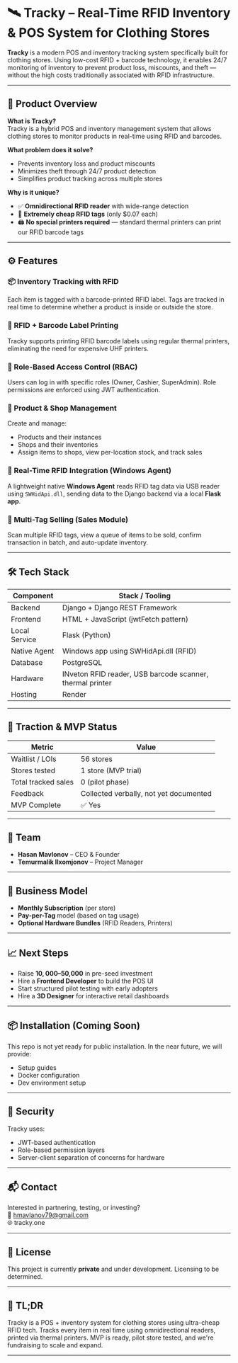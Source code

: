 # 🛰️ Tracky – Real-Time RFID Inventory & POS System for Clothing Stores

**Tracky** is a modern POS and inventory tracking system specifically built for clothing stores. Using low-cost RFID + barcode technology, it enables 24/7 monitoring of inventory to prevent product loss, miscounts, and theft — without the high costs traditionally associated with RFID infrastructure.

---

## 🚀 Product Overview

**What is Tracky?**  
Tracky is a hybrid POS and inventory management system that allows clothing stores to monitor products in real-time using RFID and barcodes.  

**What problem does it solve?**  
- Prevents inventory loss and product miscounts  
- Minimizes theft through 24/7 product detection  
- Simplifies product tracking across multiple stores  

**Why is it unique?**  
- ✅ **Omnidirectional RFID reader** with wide-range detection  
- 💸 **Extremely cheap RFID tags** (only $0.07 each)  
- 🖨️ **No special printers required** — standard thermal printers can print our RFID barcode tags  

---

## ⚙️ Features

### 📦 Inventory Tracking with RFID
Each item is tagged with a barcode-printed RFID label. Tags are tracked in real time to determine whether a product is inside or outside the store.

### 🧾 RFID + Barcode Label Printing
Tracky supports printing RFID barcode labels using regular thermal printers, eliminating the need for expensive UHF printers.

### 👤 Role-Based Access Control (RBAC)
Users can log in with specific roles (Owner, Cashier, SuperAdmin). Role permissions are enforced using JWT authentication.

### 🏪 Product & Shop Management
Create and manage:
- Products and their instances
- Shops and their inventories
- Assign items to shops, view per-location stock, and track sales

### 🔌 Real-Time RFID Integration (Windows Agent)
A lightweight native **Windows Agent** reads RFID tag data via USB reader using `SWHidApi.dll`, sending data to the Django backend via a local **Flask app**.

### 🧾 Multi-Tag Selling (Sales Module)
Scan multiple RFID tags, view a queue of items to be sold, confirm transaction in batch, and auto-update inventory.

---

## 🛠️ Tech Stack

| Component       | Stack / Tooling                         |
|----------------|------------------------------------------|
| Backend         | Django + Django REST Framework          |
| Frontend        | HTML + JavaScript (jwtFetch pattern)    |
| Local Service   | Flask (Python)                          |
| Native Agent    | Windows app using SWHidApi.dll (RFID)   |
| Database        | PostgreSQL                              |
| Hardware        | INveton RFID reader, USB barcode scanner, thermal printer |
| Hosting         | Render                                  |

---

## 🧪 Traction & MVP Status

| Metric | Value |
|--------|-------|
| Waitlist / LOIs       | 56 stores |
| Stores tested         | 1 store (MVP trial) |
| Total tracked sales   | 0 (pilot phase) |
| Feedback              | Collected verbally, not yet documented |
| MVP Complete          | ✅ Yes |

---

## 👥 Team

- **Hasan Mavlonov** – CEO & Founder  
- **Temurmalik Ilxomjonov** – Project Manager  

---

## 🧱 Business Model

- **Monthly Subscription** (per store)
- **Pay-per-Tag** model (based on tag usage)
- **Optional Hardware Bundles** (RFID Readers, Printers)

---

## 📈 Next Steps

- Raise **$10,000–$50,000** in pre-seed investment  
- Hire a **Frontend Developer** to build the POS UI  
- Start structured pilot testing with early adopters  
- Hire a **3D Designer** for interactive retail dashboards  

---

## 📦 Installation (Coming Soon)

This repo is not yet ready for public installation. In the near future, we will provide:
- Setup guides
- Docker configuration
- Dev environment setup

---

## 🔐 Security

Tracky uses:
- JWT-based authentication
- Role-based permission layers
- Server-client separation of concerns for hardware

---

## 📬 Contact

Interested in partnering, testing, or investing?  
📧 hmavlanov79@gmail.com  
🌐 tracky.one

---

## 📄 License

This project is currently **private** and under development. Licensing to be determined.

---

## 🧭 TL;DR

Tracky is a POS + inventory system for clothing stores using ultra-cheap RFID tech. Tracks every item in real time using omnidirectional readers, printed via thermal printers. MVP is ready, pilot store tested, and we're fundraising to scale and expand.

---

